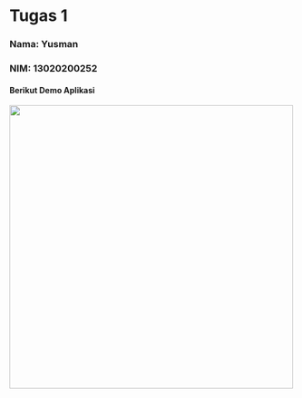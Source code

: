 # Tugas 1
### Nama: Yusman
### NIM: 13020200252

#### Berikut Demo Aplikasi
<img src="https://github.com/yusmnn/flutter_Yusman/assets/76932249/403c1c59-0e65-49b9-9d10-f5ce935d3af3" width="500">

